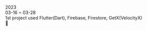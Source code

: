 2023<br>
03-16 ~ 03-28<br>
1st project used Flutter(Dart), Firebase, Firestore, GetX(VelocityX)<br>
🍫<br>
